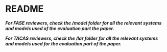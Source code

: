 # README #

***For FASE reviewers, check the /model folder for all the relevant systems and models used of the evaluation part the paper.***


***For TACAS reviewers, check the /lar folder for all the relevant systems and models used for the evaluation part of the paper.***
